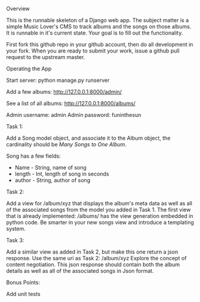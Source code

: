 Overview

This is the runnable skeleton of a Django web app.  The subject matter is a simple Music Lover's CMS to track albums and
the songs on those albums.  It is runnable in it's current state. Your goal is to fill out the functionality.
  
First fork this github repo in your github account, then do all development in your fork.  When you are ready to submit
your work, issue a github pull request to the upstream master.

Operating the App

Start server:
python manage.py runserver

Add a few albums:
http://127.0.0.1:8000/admin/

See a list of all albums:
http://127.0.0.1:8000/albums/

Admin username: admin
Admin password: funinthesun

Task 1:

Add a Song model object, and associate it to the Album object, the cardinality should be *Many Songs to One Album*.

Song has a few fields:

* Name - String, name of song
* length - Int, length of song in seconds
* author - String, author of song

Task 2:

Add a view for /album/xyz that displays the album's meta data as well as all of the associated songs from the model you
added in Task 1. The first view that is already implemented: /albums/ has the view generation embedded in python code. 
Be smarter in your new songs view and introduce a templating system.

Task 3:

Add a similar view as added in Task 2, but make this one return a json response. Use the same uri as Task 2: /album/xyz
Explore the concept of content negotiation.   This json response should contain both the album details as well as all
of the associated songs in Json format.

Bonus Points:

Add unit tests